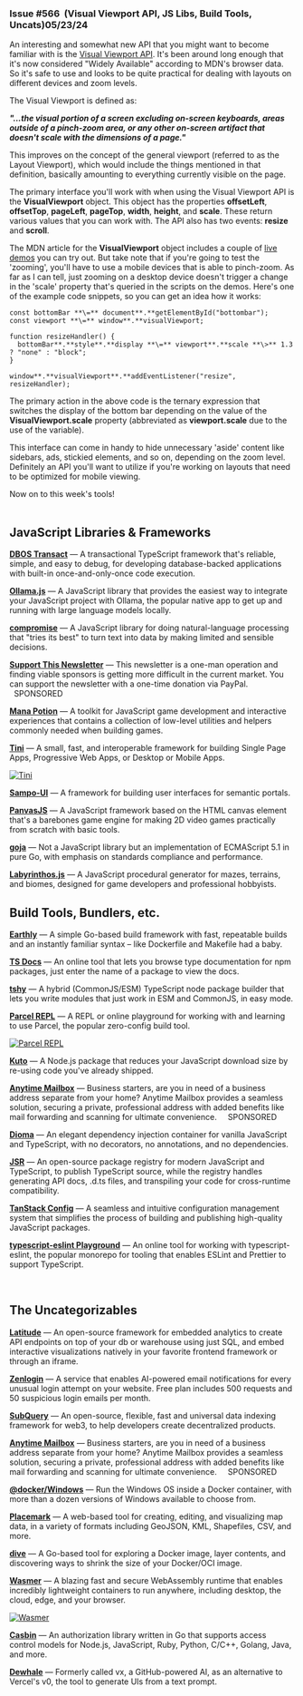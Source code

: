                 

### Issue #566  (Visual Viewport API, JS Libs, Build Tools, Uncats)05/23/24

  

An interesting and somewhat new API that you might want to become familiar with is the [Visual Viewport API](https://developer.mozilla.org/en-US/docs/Web/API/Visual_Viewport_API). It's been around long enough that it's now considered "Widely Available" according to MDN's browser data. So it's safe to use and looks to be quite practical for dealing with layouts on different devices and zoom levels.  
  
The Visual Viewport is defined as:

_**"...the visual portion of a screen excluding on-screen keyboards, areas outside of a pinch-zoom area, or any other on-screen artifact that doesn't scale with the dimensions of a page."**_

This improves on the concept of the general viewport (referred to as the Layout Viewport), which would include the things mentioned in that definition, basically amounting to everything currently visible on the page.  
  
The primary interface you'll work with when using the Visual Viewport API is the **VisualViewport** object. This object has the properties **offsetLeft**, **offsetTop**, **pageLeft**, **pageTop**, **width**, **height**, and **scale**. These return various values that you can work with. The API also has two events: **resize** and **scroll**.  
  
The MDN article for the **VisualViewport** object includes a couple of [live demos](https://developer.mozilla.org/en-US/docs/Web/API/VisualViewport#examples) you can try out. But take note that if you're going to test the 'zooming', you'll have to use a mobile devices that is able to pinch-zoom. As far as I can tell, just zooming on a desktop device doesn't trigger a change in the 'scale' property that's queried in the scripts on the demos. Here's one of the example code snippets, so you can get an idea how it works:

```
const bottomBar **\=** document**.**getElementById("bottombar");  
const viewport **\=** window**.**visualViewport;  
  
function resizeHandler() {  
  bottomBar**.**style**.**display **\=** viewport**.**scale **\>** 1.3 ? "none" : "block";  
}  
  
window**.**visualViewport**.**addEventListener("resize", resizeHandler);
```

The primary action in the above code is the ternary expression that switches the display of the bottom bar depending on the value of the **VisualViewport.scale** property (abbreviated as **viewport.scale** due to the use of the variable).  
  
This interface can come in handy to hide unnecessary 'aside' content like sidebars, ads, stickied elements, and so on, depending on the zoom level. Definitely an API you'll want to utilize if you're working on layouts that need to be optimized for mobile viewing.  
  
  
Now on to this week's tools!  
 

JavaScript Libraries & Frameworks
---------------------------------

[**DBOS Transact**](https://github.com/dbos-inc/dbos-transact) — A transactional TypeScript framework that's reliable, simple, and easy to debug, for developing database-backed applications with built-in once-and-only-once code execution.  
  
[**Ollama.js**](https://github.com/ollama/ollama-js) — A JavaScript library that provides the easiest way to integrate your JavaScript project with Ollama, the popular native app to get up and running with large language models locally.  
  
[**compromise**](https://github.com/spencermountain/compromise) — A JavaScript library for doing natural-language processing that "tries its best" to turn text into data by making limited and sensible decisions.  
  
[**Support This Newsletter**](https://paypal.me/webtoolsweekly) — This newsletter is a one-man operation and finding viable sponsors is getting more difficult in the current market. You can support the newsletter with a one-time donation via PayPal.    SPONSORED   
  
[**Mana Potion**](https://github.com/verekia/manapotion) — A toolkit for JavaScript game development and interactive experiences that contains a collection of low-level utilities and helpers commonly needed when building games.  
  
[**Tini**](https://tinijs.dev/) — A small, fast, and interoperable framework for building Single Page Apps, Progressive Web Apps, or Desktop or Mobile Apps.

[![Tini](https://mcusercontent.com/ea228d7061e8bbfa8639666ad/images/44e074a9-a09b-1c19-65d7-be2e85fe3ba8.png)](https://tinijs.dev/)

  
[**Sampo-UI**](https://github.com/SemanticComputing/sampo-ui) — A framework for building user interfaces for semantic portals.  
  
[**PanvasJS**](https://panvasjs.leptr.com/) — A JavaScript framework based on the HTML canvas element that's a barebones game engine for making 2D video games practically from scratch with basic tools.  
  
[**goja**](https://github.com/dop251/goja) — Not a JavaScript library but an implementation of ECMAScript 5.1 in pure Go, with emphasis on standards compliance and performance.  
  
[**Labyrinthos.js**](https://github.com/yantra-core/Labyrinthos.js) — A JavaScript procedural generator for mazes, terrains, and biomes, designed for game developers and professional hobbyists.

Build Tools, Bundlers, etc.
---------------------------

[**Earthly**](https://github.com/earthly/earthly) — A simple Go-based build framework with fast, repeatable builds and an instantly familiar syntax – like Dockerfile and Makefile had a baby.  
  
[**TS Docs**](https://tsdocs.dev/) — An online tool that lets you browse type documentation for npm packages, just enter the name of a package to view the docs.  
  
[**tshy**](https://github.com/isaacs/tshy) — A hybrid (CommonJS/ESM) TypeScript node package builder that lets you write modules that just work in ESM and CommonJS, in easy mode.  
  
[**Parcel REPL**](https://repl.parceljs.org/) — A REPL or online playground for working with and learning to use Parcel, the popular zero-config build tool.

[![Parcel REPL](https://mcusercontent.com/ea228d7061e8bbfa8639666ad/images/b3bcf74f-9467-15e0-de86-876a7fe9ba14.png)](https://repl.parceljs.org/)

  
[**Kuto**](https://github.com/samthor/kuto) — A Node.js package that reduces your JavaScript download size by re-using code you've already shipped.  
  
[**Anytime Mailbox**](https://www.clkmg.com/wellput-io/94006lvgc11in/94006-1101/Web%20Tools%20Weekly///) — Business starters, are you in need of a business address separate from your home? Anytime Mailbox provides a seamless solution, securing a private, professional address with added benefits like mail forwarding and scanning for ultimate convenience.     SPONSORED   
  
[**Dioma**](https://github.com/zheksoon/dioma) — An elegant dependency injection container for vanilla JavaScript and TypeScript, with no decorators, no annotations, and no dependencies.  
  
[**JSR**](https://jsr.io/) — An open-source package registry for modern JavaScript and TypeScript, to publish TypeScript source, while the registry handles generating API docs, .d.ts files, and transpiling your code for cross-runtime compatibility.  
  
[**TanStack Config**](https://github.com/TanStack/config) — A seamless and intuitive configuration management system that simplifies the process of building and publishing high-quality JavaScript packages.  
  
[**typescript-eslint Playground**](https://typescript-eslint.io/play/) — An online tool for working with typescript-eslint, the popular monorepo for tooling that enables ESLint and Prettier to support TypeScript.

  
 

The Uncateg­orizables
---------------------

[**Latitude**](https://tools.latitude.so/) — An open-source framework for embedded analytics to create API endpoints on top of your db or warehouse using just SQL, and embed interactive visualizations natively in your favorite frontend framework or through an iframe.  
  
[**Zenlogin**](https://zenlogin.co/) — A service that enables AI-powered email notifications for every unusual login attempt on your website. Free plan includes 500 requests and 50 suspicious login emails per month.  
  
[**SubQuery**](https://github.com/subquery/subql) — An open-source, flexible, fast and universal data indexing framework for web3, to help developers create decentralized products.  
  
[**Anytime Mailbox**](https://www.clkmg.com/wellput-io/94006lvgc11in/94006-1101/Web%20Tools%20Weekly///) — Business starters, are you in need of a business address separate from your home? Anytime Mailbox provides a seamless solution, securing a private, professional address with added benefits like mail forwarding and scanning for ultimate convenience.     SPONSORED   
  
[**@docker/Windows**](https://github.com/dockur/windows) — Run the Windows OS inside a Docker container, with more than a dozen versions of Windows available to choose from.  
  
[**Placemark**](https://github.com/placemark/placemark) — A web-based tool for creating, editing, and visualizing map data, in a variety of formats including GeoJSON, KML, Shapefiles, CSV, and more.  
  
[**dive**](https://github.com/wagoodman/dive) — A Go-based tool for exploring a Docker image, layer contents, and discovering ways to shrink the size of your Docker/OCI image.  
  
[**Wasmer**](https://wasmer.io/) — A blazing fast and secure WebAssembly runtime that enables incredibly lightweight containers to run anywhere, including desktop, the cloud, edge, and your browser.

[![Wasmer](https://mcusercontent.com/ea228d7061e8bbfa8639666ad/images/51447de4-4590-ec9e-5c58-517220b07c39.png)](https://wasmer.io/)

  
[**Casbin**](https://casbin.org/) — An authorization library written in Go that supports access control models for Node.js, JavaScript, Ruby, Python, C/C++, Golang, Java, and more.  
  
[**Dewhale**](https://github.com/Yuyz0112/dewhale) — Formerly called vx, a GitHub-powered AI, as an alternative to Vercel's v0, the tool to generate UIs from a text prompt.